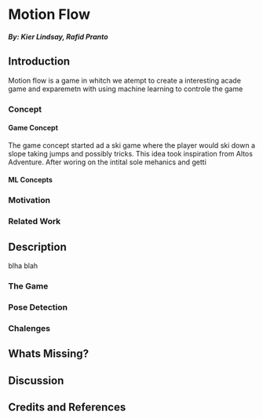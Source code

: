 # Motion Flow
##### By: Kier Lindsay, Rafid Pranto

## Introduction
Motion flow is a game in whitch we atempt to create a interesting acade game and
exparemetn with using machine learning to controle the game


### Concept
#### Game Concept
The game concept started ad a ski game where the player would ski down a
slope taking jumps and possibly tricks.  This idea took inspiration from
Altos Adventure.  After woring on the intital sole mehanics and getti

#### ML Concepts

### Motivation

### Related Work

## Description

blha blah

### The Game

### Pose Detection

### Chalenges

## Whats Missing?

## Discussion

## Credits and References